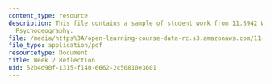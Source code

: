 ```yaml
---
content_type: resource
description: This file contains a sample of student work from 11.S942 Wanderings in
  Psychogeography.
file: /media/https%3A/open-learning-course-data-rc.s3.amazonaws.com/11-s942-wanderings-in-psychogeography-exploring-landscapes-of-history-biography-memory-culture-nature-poetry-surreality-fantasy-and-madness-fall-2020/52b4d90f1315f14066622c50810e3601_MIT11_s942f20_shao2.pdf
file_type: application/pdf
resourcetype: Document
title: Week 2 Reflection
uid: 52b4d90f-1315-f140-6662-2c50810e3601
---
```

